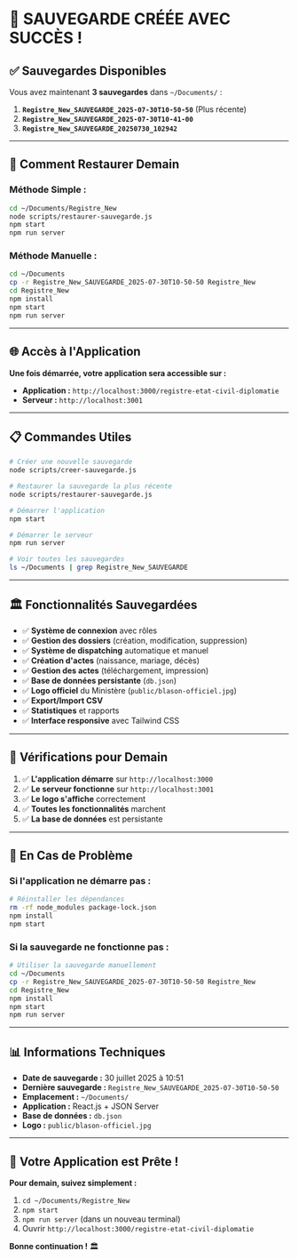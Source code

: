 # 🎉 **SAUVEGARDE CRÉÉE AVEC SUCCÈS !**

## ✅ **Sauvegardes Disponibles**

Vous avez maintenant **3 sauvegardes** dans `~/Documents/` :

1. **`Registre_New_SAUVEGARDE_2025-07-30T10-50-50`** (Plus récente)
2. **`Registre_New_SAUVEGARDE_2025-07-30T10-41-00`**
3. **`Registre_New_SAUVEGARDE_20250730_102942`**

---

## 🔄 **Comment Restaurer Demain**

### **Méthode Simple :**
```bash
cd ~/Documents/Registre_New
node scripts/restaurer-sauvegarde.js
npm start
npm run server
```

### **Méthode Manuelle :**
```bash
cd ~/Documents
cp -r Registre_New_SAUVEGARDE_2025-07-30T10-50-50 Registre_New
cd Registre_New
npm install
npm start
npm run server
```

---

## 🌐 **Accès à l'Application**

**Une fois démarrée, votre application sera accessible sur :**
- **Application :** `http://localhost:3000/registre-etat-civil-diplomatie`
- **Serveur :** `http://localhost:3001`

---

## 📋 **Commandes Utiles**

```bash
# Créer une nouvelle sauvegarde
node scripts/creer-sauvegarde.js

# Restaurer la sauvegarde la plus récente
node scripts/restaurer-sauvegarde.js

# Démarrer l'application
npm start

# Démarrer le serveur
npm run server

# Voir toutes les sauvegardes
ls ~/Documents | grep Registre_New_SAUVEGARDE
```

---

## 🏛️ **Fonctionnalités Sauvegardées**

- ✅ **Système de connexion** avec rôles
- ✅ **Gestion des dossiers** (création, modification, suppression)
- ✅ **Système de dispatching** automatique et manuel
- ✅ **Création d'actes** (naissance, mariage, décès)
- ✅ **Gestion des actes** (téléchargement, impression)
- ✅ **Base de données persistante** (`db.json`)
- ✅ **Logo officiel** du Ministère (`public/blason-officiel.jpg`)
- ✅ **Export/Import CSV**
- ✅ **Statistiques** et rapports
- ✅ **Interface responsive** avec Tailwind CSS

---

## 🎯 **Vérifications pour Demain**

1. ✅ **L'application démarre** sur `http://localhost:3000`
2. ✅ **Le serveur fonctionne** sur `http://localhost:3001`
3. ✅ **Le logo s'affiche** correctement
4. ✅ **Toutes les fonctionnalités** marchent
5. ✅ **La base de données** est persistante

---

## 🚨 **En Cas de Problème**

### **Si l'application ne démarre pas :**
```bash
# Réinstaller les dépendances
rm -rf node_modules package-lock.json
npm install
npm start
```

### **Si la sauvegarde ne fonctionne pas :**
```bash
# Utiliser la sauvegarde manuellement
cd ~/Documents
cp -r Registre_New_SAUVEGARDE_2025-07-30T10-50-50 Registre_New
cd Registre_New
npm install
npm start
npm run server
```

---

## 📊 **Informations Techniques**

- **Date de sauvegarde :** 30 juillet 2025 à 10:51
- **Dernière sauvegarde :** `Registre_New_SAUVEGARDE_2025-07-30T10-50-50`
- **Emplacement :** `~/Documents/`
- **Application :** React.js + JSON Server
- **Base de données :** `db.json`
- **Logo :** `public/blason-officiel.jpg`

---

## 🎉 **Votre Application est Prête !**

**Pour demain, suivez simplement :**
1. `cd ~/Documents/Registre_New`
2. `npm start`
3. `npm run server` (dans un nouveau terminal)
4. Ouvrir `http://localhost:3000/registre-etat-civil-diplomatie`

**Bonne continuation !** 🏛️ 